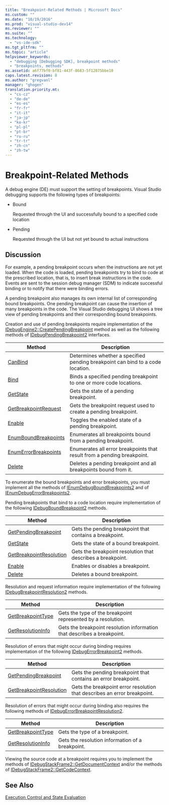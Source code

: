```yaml
---
title: "Breakpoint-Related Methods | Microsoft Docs"
ms.custom: ""
ms.date: "10/19/2016"
ms.prod: "visual-studio-dev14"
ms.reviewer: ""
ms.suite: ""
ms.technology: 
  - "vs-ide-sdk"
ms.tgt_pltfrm: ""
ms.topic: "article"
helpviewer_keywords: 
  - "debugging [Debugging SDK], breakpoint methods"
  - "breakpoints, methods"
ms.assetid: a6f77bf0-bf81-443f-8683-5f12075bbe10
caps.latest.revision: 8
ms.author: "gregvanl"
manager: "ghogen"
translation.priority.mt: 
  - "cs-cz"
  - "de-de"
  - "es-es"
  - "fr-fr"
  - "it-it"
  - "ja-jp"
  - "ko-kr"
  - "pl-pl"
  - "pt-br"
  - "ru-ru"
  - "tr-tr"
  - "zh-cn"
  - "zh-tw"
---
```

# Breakpoint-Related Methods
A debug engine (DE) must support the setting of breakpoints. Visual Studio debugging supports the following types of breakpoints:  
  
-   Bound  
  
     Requested through the UI and successfully bound to a specified code location  
  
-   Pending  
  
     Requested through the UI but not yet bound to actual instructions  
  
## Discussion  
 For example, a pending breakpoint occurs when the instructions are not yet loaded. When the code is loaded, pending breakpoints try to bind to code at the prescribed location, that is, to insert break instructions in the code. Events are sent to the session debug manager (SDM) to indicate successful binding or to notify that there were binding errors.  
  
 A pending breakpoint also manages its own internal list of corresponding bound breakpoints. One pending breakpoint can cause the insertion of many breakpoints in the code. The Visual Studio debugging UI shows a tree view of pending breakpoints and their corresponding bound breakpoints.  
  
 Creation and use of pending breakpoints require implementation of the [IDebugEngine2::CreatePendingBreakpoint](../extensibility/idebugengine2--creatependingbreakpoint.md) method as well as the following methods of [IDebugPendingBreakpoint2](../extensibility/idebugpendingbreakpoint2.md) interfaces.  
  
|Method|Description|  
|------------|-----------------|  
|[CanBind](../extensibility/idebugpendingbreakpoint2--canbind.md)|Determines whether a specified pending breakpoint can bind to a code location.|  
|[Bind](../extensibility/idebugpendingbreakpoint2--bind.md)|Binds a specified pending breakpoint to one or more code locations.|  
|[GetState](../extensibility/idebugpendingbreakpoint2--getstate.md)|Gets the state of a pending breakpoint.|  
|[GetBreakpointRequest](../extensibility/idebugpendingbreakpoint2--getbreakpointrequest.md)|Gets the breakpoint request used to create a pending breakpoint.|  
|[Enable](../extensibility/idebugpendingbreakpoint2--enable.md)|Toggles the enabled state of a pending breakpoint.|  
|[EnumBoundBreakpoints](../extensibility/idebugpendingbreakpoint2--enumboundbreakpoints.md)|Enumerates all breakpoints bound from a pending breakpoint.|  
|[EnumErrorBreakpoints](../extensibility/idebugpendingbreakpoint2--enumerrorbreakpoints.md)|Enumerates all error breakpoints that result from a pending breakpoint.|  
|[Delete](../extensibility/idebugpendingbreakpoint2--delete.md)|Deletes a pending breakpoint and all breakpoints bound from it.|  
  
 To enumerate the bound breakpoints and error breakpoints, you must implement all the methods of [IEnumDebugBoundBreakpoints2](../extensibility/ienumdebugboundbreakpoints2.md) and of [IEnumDebugErrorBreakpoints2](../extensibility/ienumdebugerrorbreakpoints2.md).  
  
 Pending breakpoints that bind to a code location require implementation of the following [IDebugBoundBreakpoint2](../extensibility/idebugboundbreakpoint2.md) methods.  
  
|Method|Description|  
|------------|-----------------|  
|[GetPendingBreakpoint](../extensibility/idebugboundbreakpoint2--getpendingbreakpoint.md)|Gets the pending breakpoint that contains a breakpoint.|  
|[GetState](../extensibility/idebugboundbreakpoint2--getstate.md)|Gets the state of a bound breakpoint.|  
|[GetBreakpointResolution](../extensibility/idebugboundbreakpoint2--getbreakpointresolution.md)|Gets the breakpoint resolution that describes a breakpoint.|  
|[Enable](../extensibility/idebugboundbreakpoint2--enable.md)|Enables or disables a breakpoint.|  
|[Delete](../extensibility/idebugboundbreakpoint2--delete.md)|Deletes a bound breakpoint.|  
  
 Resolution and request information require implementation of the following [IDebugBreakpointResolution2](../extensibility/idebugbreakpointresolution2.md) methods.  
  
|Method|Description|  
|------------|-----------------|  
|[GetBreakpointType](../extensibility/idebugbreakpointresolution2--getbreakpointtype.md)|Gets the type of the breakpoint represented by a resolution.|  
|[GetResolutionInfo](../extensibility/idebugbreakpointresolution2--getresolutioninfo.md)|Gets the breakpoint resolution information that describes a breakpoint.|  
  
 Resolution of errors that might occur during binding requires implementation of the following [IDebugErrorBreakpoint2](../extensibility/idebugerrorbreakpoint2.md) methods.  
  
|Method|Description|  
|------------|-----------------|  
|[GetPendingBreakpoint](../extensibility/idebugerrorbreakpoint2--getpendingbreakpoint.md)|Gets the pending breakpoint that contains an error breakpoint.|  
|[GetBreakpointResolution](../extensibility/idebugerrorbreakpoint2--getbreakpointresolution.md)|Gets the breakpoint error resolution that describes an error breakpoint.|  
  
 Resolution of errors that might occur during binding also requires the following methods of [IDebugErrorBreakpointResolution2](../extensibility/idebugerrorbreakpointresolution2.md).  
  
|Method|Description|  
|------------|-----------------|  
|[GetBreakpointType](../extensibility/idebugerrorbreakpointresolution2--getbreakpointtype.md)|Gets the type of a breakpoint.|  
|[GetResolutionInfo](../extensibility/idebugerrorbreakpointresolution2--getresolutioninfo.md)|Gets the resolution information of a breakpoint.|  
  
 Viewing the source code at a breakpoint requires you to implement the methods of [IDebugStackFrame2::GetDocumentContext](../extensibility/idebugstackframe2--getdocumentcontext.md) and/or the methods of [IDebugStackFrame2::GetCodeContext](../extensibility/idebugstackframe2--getcodecontext.md).  
  
## See Also  
 [Execution Control and State Evaluation](../extensibility/execution-control-and-state-evaluation.md)